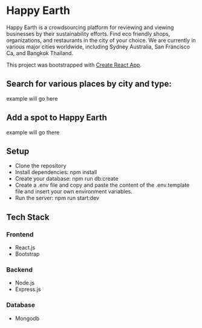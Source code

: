 # Happy Earth

Happy Earth is a crowdsourcing platform for reviewing and viewing businesses by their sustainability efforts. 
Find eco friendly shops, organizations, and restaurants in the city of your choice. 
We are currently in various major cities worldwide, including Sydney Australia, San Francisco Ca, and Bangkok Thailand. 

This project was bootstrapped with [Create React App](https://github.com/facebook/create-react-app).

## Search for various places by city and type:

example will go here

## Add a spot to Happy Earth

example will go there

## Setup

- Clone the repository
- Install dependencies: npm install
- Create your database: npm run db:create
- Create a .env file and copy and paste the content of the .env.template file and insert your own environment variables.
- Run the server: npm run start:dev

## Tech Stack

### Frontend
- React.js 
- Bootstrap

### Backend
 - Node.js
-  Express.js

### Database
- Mongodb





